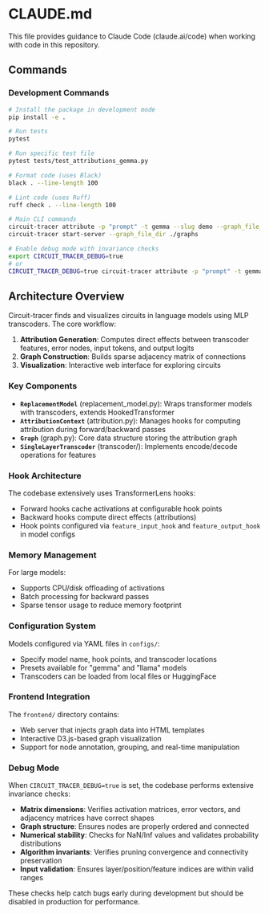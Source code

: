 # CLAUDE.md

This file provides guidance to Claude Code (claude.ai/code) when working with code in this repository.

## Commands

### Development Commands
```bash
# Install the package in development mode
pip install -e .

# Run tests
pytest

# Run specific test file
pytest tests/test_attributions_gemma.py

# Format code (uses Black)
black . --line-length 100

# Lint code (uses Ruff)
ruff check . --line-length 100

# Main CLI commands
circuit-tracer attribute -p "prompt" -t gemma --slug demo --graph_file_dir ./graphs --server
circuit-tracer start-server --graph_file_dir ./graphs

# Enable debug mode with invariance checks
export CIRCUIT_TRACER_DEBUG=true
# or
CIRCUIT_TRACER_DEBUG=true circuit-tracer attribute -p "prompt" -t gemma
```

## Architecture Overview

Circuit-tracer finds and visualizes circuits in language models using MLP transcoders. The core workflow:

1. **Attribution Generation**: Computes direct effects between transcoder features, error nodes, input tokens, and output logits
2. **Graph Construction**: Builds sparse adjacency matrix of connections
3. **Visualization**: Interactive web interface for exploring circuits

### Key Components

- **`ReplacementModel`** (replacement_model.py): Wraps transformer models with transcoders, extends HookedTransformer
- **`AttributionContext`** (attribution.py): Manages hooks for computing attribution during forward/backward passes
- **`Graph`** (graph.py): Core data structure storing the attribution graph
- **`SingleLayerTranscoder`** (transcoder/): Implements encode/decode operations for features

### Hook Architecture

The codebase extensively uses TransformerLens hooks:
- Forward hooks cache activations at configurable hook points
- Backward hooks compute direct effects (attributions)
- Hook points configured via `feature_input_hook` and `feature_output_hook` in model configs

### Memory Management

For large models:
- Supports CPU/disk offloading of activations
- Batch processing for backward passes
- Sparse tensor usage to reduce memory footprint

### Configuration System

Models configured via YAML files in `configs/`:
- Specify model name, hook points, and transcoder locations
- Presets available for "gemma" and "llama" models
- Transcoders can be loaded from local files or HuggingFace

### Frontend Integration

The `frontend/` directory contains:
- Web server that injects graph data into HTML templates
- Interactive D3.js-based graph visualization
- Support for node annotation, grouping, and real-time manipulation

### Debug Mode

When `CIRCUIT_TRACER_DEBUG=true` is set, the codebase performs extensive invariance checks:
- **Matrix dimensions**: Verifies activation matrices, error vectors, and adjacency matrices have correct shapes
- **Graph structure**: Ensures nodes are properly ordered and connected
- **Numerical stability**: Checks for NaN/Inf values and validates probability distributions
- **Algorithm invariants**: Verifies pruning convergence and connectivity preservation
- **Input validation**: Ensures layer/position/feature indices are within valid ranges

These checks help catch bugs early during development but should be disabled in production for performance.